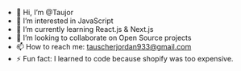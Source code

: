 - 👋 Hi, I’m @Taujor
- 👀 I’m interested in JavaScript
- 🌱 I’m currently learning React.js & Next.js
- 💞️ I’m looking to collaborate on Open Source projects
- 📫 How to reach me: tauscherjordan933@gmail.com
- ⚡ Fun fact: I learned to code because shopify was too expensive.

<!---
Taujor/Taujor is a ✨ special ✨ repository because its `README.md` (this file) appears on your GitHub profile.
You can click the Preview link to take a look at your changes.
--->
